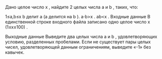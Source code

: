 Дано целое число x
, найдите 2 целых числа a
 и b
, таких, что:

1≤a,b≤x
b
 делит a
 (a
 делится на b
).
a⋅b>x
.
ab<x
.
Входные данные
В единственной строке входного файла записано одно целое число x
 (1≤x≤100)
.

Выходные данные
Выведите два целых числа a
 и b
, удовлетворяющих условию, разделенных пробелами. Если не существует пары целых чисел, удовлетворяющей данным ограничениям, выведите «-1» без кавычек.